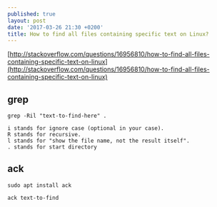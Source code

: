 ```yaml
---
published: true
layout: post
date: '2017-03-26 21:30 +0200'
title: How to find all files containing specific text on Linux?
---
```

[http://stackoverflow.com/questions/16956810/how-to-find-all-files-containing-specific-text-on-linux](http://stackoverflow.com/questions/16956810/how-to-find-all-files-containing-specific-text-on-linux)

## grep

    grep -Ril "text-to-find-here" .

    i stands for ignore case (optional in your case).
    R stands for recursive.
    l stands for "show the file name, not the result itself".
    . stands for start directory
    
## ack

    sudo apt install ack
    
    ack text-to-find
